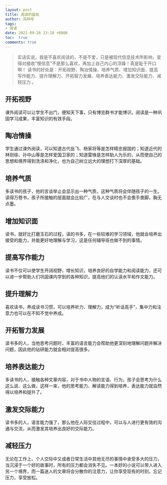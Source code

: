 ```yaml
---
layout: post
title: 阅读的益处
author: 风呼呼
tags:
- 阅读
date: 2021-09-26 23:18 +0800
toc:  true
comments: true
---
```


> 实话实说，我是不喜欢阅读的，不是不爱，只是被现代信息技术所影响，变得对接收“慢信息”不是那么喜欢，再加上自己内心的浮躁！真是耻于开口啊！
  读书的好处是：开拓视野、陶冶情操、培养气质、增加知识面、提高写作能力、提升理解力、开拓智力发展、培养表达能力、激发交际能力、减轻压力 。


## 开拓视野

课外阅读可以让学生不出门，便知天下事，只有博览群书才能博识。阅读是一种巩固学习成果，丰富知识的有效手段。

## 陶冶情操

学生通过课外阅读，可以知道古代岳飞、杨家将等是怎样精忠报国的；知道近代的林则徐、孙中山等是怎样爱国卫家的；知道雷锋是怎样助人为乐的，从而使自己的思想和境界得到洗涤和净化，也为自己树立远大的理想打下深厚的基础。

## 培养气质

多读书的孩子，他的言谈举止会显示出一种气质，这种气质将会伴随孩子的一生。读得万卷书，孩子所接触的层面就会比较广，在与人交谈时也不会畏手畏脚，胸无点墨。

## 增加知识面

读书，就好比打磨玉石的过程，读的书多，在一些较难的学习领域，他就会培养出接受的能力，并能更好地理解与学习，这是任何辅导班也做不到的事情。

## 提高写作能力

读书不仅可以使学生开阔视野，增长知识，培养良好的自学能力和阅读能力，还可以进一步帮助人们巩固课内学到的各种知识，提高他们的认读水平和作文能力。

## 提升理解力

喜欢读书，养成读书习惯，可以培养听力、理解力，成为“听话高手”，集中力和注意力也可以在不知不觉中养成。

## 开拓智力发展

读书多的人，当他思考问题时，丰富的语言能力会帮助他更深刻地理解问题并解决问题，因此他的钻研能力就会相对提高很多。

## 培养表达能力

多读书的人，接触各种文章内容，对于书中人物的言语、行为，孩子会思考为什么这么说、这么做，这样一来，他的思考能力、解读能力得到培养，表达能力就自然得以培养和提升了。

##  激发交际能力

读书多的人，语言能力强了，那么他在人际交往过程中，可以与人进行更有效的沟通与交流，从而激发其培养出良好的交际能力。

## 减轻压力 

无论在工作上、个人交际中又或者日常生活中其他无尽的事情中承受多大的压力，当沉浸于一个好的故事时，所有的压力都会消失不见。一本好的小说可以带人进入另一个境界，而一篇迷人的文章将会分散你的注意力，让你享受现有的时刻，忘记压力，享受放松。
